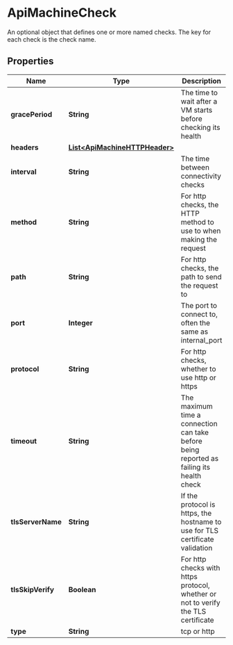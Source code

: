 

# ApiMachineCheck

An optional object that defines one or more named checks. The key for each check is the check name.

## Properties

| Name | Type | Description | Notes |
|------------ | ------------- | ------------- | -------------|
|**gracePeriod** | **String** | The time to wait after a VM starts before checking its health |  [optional] |
|**headers** | [**List&lt;ApiMachineHTTPHeader&gt;**](ApiMachineHTTPHeader.md) |  |  [optional] |
|**interval** | **String** | The time between connectivity checks |  [optional] |
|**method** | **String** | For http checks, the HTTP method to use to when making the request |  [optional] |
|**path** | **String** | For http checks, the path to send the request to |  [optional] |
|**port** | **Integer** | The port to connect to, often the same as internal_port |  [optional] |
|**protocol** | **String** | For http checks, whether to use http or https |  [optional] |
|**timeout** | **String** | The maximum time a connection can take before being reported as failing its health check |  [optional] |
|**tlsServerName** | **String** | If the protocol is https, the hostname to use for TLS certificate validation |  [optional] |
|**tlsSkipVerify** | **Boolean** | For http checks with https protocol, whether or not to verify the TLS certificate |  [optional] |
|**type** | **String** | tcp or http |  [optional] |



